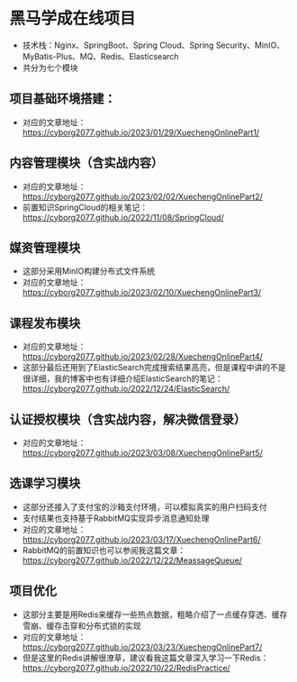 # 黑马学成在线项目
- 技术栈：Nginx、SpringBoot、Spring Cloud、Spring Security、MinIO、MyBatis-Plus、MQ、Redis、Elasticsearch
- 共分为七个模块

## 项目基础环境搭建：
- 对应的文章地址：https://cyborg2077.github.io/2023/01/29/XuechengOnlinePart1/
## 内容管理模块（含实战内容）
- 对应的文章地址：https://cyborg2077.github.io/2023/02/02/XuechengOnlinePart2/
- 前置知识SpringCloud的相关笔记：https://cyborg2077.github.io/2022/11/08/SpringCloud/
## 媒资管理模块
- 这部分采用MinIO构建分布式文件系统
- 对应的文章地址：https://cyborg2077.github.io/2023/02/10/XuechengOnlinePart3/
## 课程发布模块
- 对应的文章地址：https://cyborg2077.github.io/2023/02/28/XuechengOnlinePart4/
- 这部分最后还用到了ElasticSearch完成搜索结果高亮，但是课程中讲的不是很详细，我的博客中也有详细介绍ElasticSearch的笔记：https://cyborg2077.github.io/2022/12/24/ElasticSearch/
## 认证授权模块（含实战内容，解决微信登录）
- 对应的文章地址：https://cyborg2077.github.io/2023/03/08/XuechengOnlinePart5/
## 选课学习模块
- 这部分还接入了支付宝的沙箱支付环境，可以模拟真实的用户扫码支付
- 支付结果也支持基于RabbitMQ实现异步消息通知处理 
- 对应的文章地址：https://cyborg2077.github.io/2023/03/17/XuechengOnlinePart6/
- RabbitMQ的前置知识也可以参阅我这篇文章：https://cyborg2077.github.io/2022/12/22/MeassageQueue/
## 项目优化
- 这部分主要是用Redis来缓存一些热点数据，粗略介绍了一点缓存穿透、缓存雪崩、缓存击穿和分布式锁的实现
- 对应的文章地址：https://cyborg2077.github.io/2023/03/23/XuechengOnlinePart7/
- 但是这里的Redis讲解很潦草，建议看我这篇文章深入学习一下Redis：https://cyborg2077.github.io/2022/10/22/RedisPractice/
